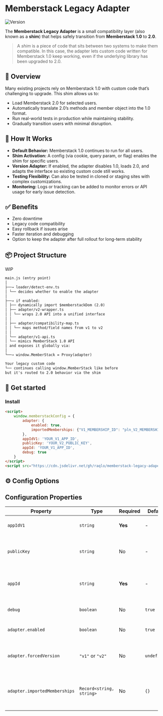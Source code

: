 # Memberstack Legacy Adapter

![Version](https://img.shields.io/badge/version-v0.2.1-blue)

The **Memberstack Legacy Adapter** is a small compatibility layer (also known as a **shim**) that helps safely
transition from **Memberstack 1.0** to **2.0**.

> A *shim* is a piece of code that sits between two systems to make them compatible. In this case, the adapter lets
> custom code written for Memberstack 1.0 keep working, even if the underlying library has been upgraded to 2.0.

## 🚀 Overview

Many existing projects rely on Memberstack 1.0 with custom code that’s challenging to upgrade. This shim allows us to:

- Load Memberstack 2.0 for selected users.
- Automatically translate 2.0’s methods and member object into the 1.0 format.
- Run real-world tests in production while maintaining stability.
- Gradually transition users with minimal disruption.

## 🧩 How It Works

- **Default Behavior:** Memberstack 1.0 continues to run for all users.
- **Shim Activation:** A config (via cookie, query param, or flag) enables the shim for specific users.
- **Version Adapter:** If enabled, the adapter disables 1.0, loads 2.0, and adapts the interface so existing custom code
  still works.
- **Testing Flexibility:** Can also be tested in cloned or staging sites with complex customizations.
- **Monitoring:** Logs or tracking can be added to monitor errors or API usage for early issue detection.

## ✅ Benefits

- Zero downtime
- Legacy code compatibility
- Easy rollback if issues arise
- Faster iteration and debugging
- Option to keep the adapter after full rollout for long-term stability

## 📦 Project Structure

WIP

```markdown
main.js (entry point)
│
├──→ loader/detect-env.ts
│ └── decides whether to enable the adapter
│
├──→ if enabled:
│ ├── dynamically import $memberstackDom (2.0)
│ ├── adapter/v2-wrapper.ts
│ │ └── wraps 2.0 API into a unified interface
│ │
│ ├── adapter/compatibility-map.ts
│ │ └── maps method/field names from v1 to v2
│ │
│ └── adapter/v1-api.ts
│ └── mimics MemberStack 1.0 API
│ and exposes it globally via:
│
└──→ window.MemberStack = Proxy(adapter)

Your legacy custom code
└── continues calling window.MemberStack like before
but it's routed to 2.0 behavior via the shim

```

## 🧪 Get started

### Install

```html
<script>
    window.memberstackConfig = {
        adapter: {
            enabled: true,
            importedMemberships: {"V1_MEMBERSHIP_ID": "pln_V2_MEMBERSHIP_ID", 'V1_PAID_MEMBERSHIP_ID': 'prc_V2_MEMBERSHIP_ID'},
        },
        appIdV1: 'YOUR_V1_APP_ID',
        publicKey: 'YOUR_V2_PUBLIC_KEY',
        appId: 'YOUR_V1_APP_ID',
        debug: true
    }
</script>
<script src="https://cdn.jsdelivr.net/gh/raqlo/memberstack-legacy-adaper@v0.2.1/dist/memberstack-adapter.js"></script>
```
## ⚙️ Config Options

## Configuration Properties

| Property                      | Type                     | Required | Default     | Description                                                   |
|-------------------------------|--------------------------|----------|-------------|---------------------------------------------------------------|
| `appIdV1`                     | `string`                 | **Yes**  | -           | Your Memberstack V1 App ID                                    |
| `publicKey`                   | `string`                 | No       | -           | Your Memberstack V2 Public Key (starts with `pk_` or `pk_sb`) |
| `appId`                       | `string`                 | **Yes**  | -           | Your Memberstack V2 App ID (starts with `app_cl`)             |
| `debug`                       | `boolean`                | No       | `true`      | Enable debug logging in console                               |
| `adapter.enabled`             | `boolean`                | No       | `true`      | Enable/disable the adapter functionality                      |
| `adapter.forcedVersion`       | `"v1"` or `"v2"`         | No       | `undefined` | Force a specific version regardless of other settings         |
| `adapter.importedMemberships` | `Record<string, string>` | No       | `{}`        | Maps V1 membership IDs to V2 membership IDs for migration     |

